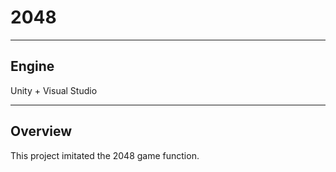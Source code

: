 # 2048

---
## Engine

Unity + Visual Studio

---

## Overview

This project imitated the 2048 game function.
